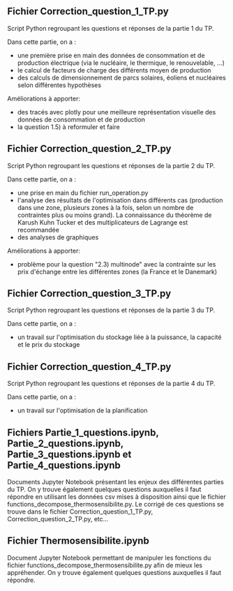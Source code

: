 ## Fichier Correction_question_1_TP.py
Script Python regroupant les questions et réponses de la partie 1 du TP.

Dans cette partie, on a :
- une première prise en main des données de consommation et de production électrique (via le nucléaire, le thermique, le renouvelable, ...)
- le calcul de facteurs de charge des différents moyen de production
- des calculs de dimensionnement de parcs solaires, éoliens et nucléaires selon différentes hypothèses

Améliorations à apporter:
- des tracés avec plotly pour une meilleure représentation visuelle des données de consommation et de production
- la question 1.5) à reformuler et faire

## Fichier Correction_question_2_TP.py
Script Python regroupant les questions et réponses de la partie 2 du TP.

Dans cette partie, on a :
- une prise en main du fichier run_operation.py
- l'analyse des résultats de l'optimisation dans différents cas (production dans une zone, plusieurs zones à la fois, selon un nombre de contraintes plus ou moins grand). La connaissance du théorème de Karush Kuhn Tucker et des multiplicateurs de Lagrange est recommandée
- des analyses de graphiques

Améliorations à apporter:
- problème pour la question "2.3) multinode" avec la contrainte sur les prix d'échange entre les différentes zones (la France et le Danemark)

## Fichier Correction_question_3_TP.py
Script Python regroupant les questions et réponses de la partie 3 du TP.

Dans cette partie, on a :
- un travail sur l'optimisation du stockage liée à la puissance, la capacité et le prix du stockage

## Fichier Correction_question_4_TP.py
Script Python regroupant les questions et réponses de la partie 4 du TP.

Dans cette partie, on a :
- un travail sur l'optimisation de la planification

## Fichiers Partie_1_questions.ipynb, Partie_2_questions.ipynb, Partie_3_questions.ipynb et Partie_4_questions.ipynb
Documents Jupyter Notebook présentant les enjeux des différentes parties du TP.
On y trouve également quelques questions auxquelles il faut répondre en utilisant les données csv mises à disposition ainsi que le fichier functions_decompose_thermosensibilite.py.
Le corrigé de ces questions se trouve dans le fichier Correction_question_1_TP.py, Correction_question_2_TP.py, etc...

## Fichier Thermosensibilite.ipynb
Document Jupyter Notebook permettant de manipuler les fonctions du fichier functions_decompose_thermosensibilite.py afin de mieux les appréhender. On y trouve également quelques questions auxquelles il faut répondre.

